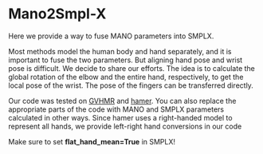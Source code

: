 # Mano2Smpl-X

Here we provide a way to fuse MANO parameters into SMPLX. 

Most methods model the human body and hand separately, and it is important to fuse the two parameters. But aligning hand pose and wrist pose is difficult. We decide to share our efforts. The idea is to calculate the global rotation of the elbow and the entire hand, respectively, to get the local pose of the wrist. The pose of the fingers can be transferred directly.  

Our code was tested on [GVHMR](https://github.com/zju3dv/GVHMR) and [hamer](https://github.com/zju3dv/GVHMR). You can also replace the appropriate parts of the code with MANO and SMPLX parameters calculated in other ways. Since hamer uses a right-handed model to represent all hands, we provide left-right hand conversions in our code

Make sure to set **flat_hand_mean=True** in SMPLX!
